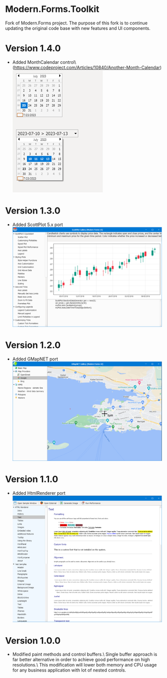 # Modern.Forms.Toolkit

Fork of Modern.Forms project.
The purpose of this fork is to continue updating the original code base with new features and UI components.


# Version 1.4.0
- Added MonthCalendar control\ 
(https://www.codeproject.com/Articles/10840/Another-Month-Calendar)\
![image description](img/calendar.png)

# Version 1.3.0
- Added ScottPlot 5.x port\
![image description](img/scottplot.png)

# Version 1.2.0
- Added GMapNET port\
![image description](img/gmap.png)

# Version 1.1.0
- Added HtmlRenderer port\
![image description](img/htmlrenderer.png)

# Version 1.0.0
- Modified paint methods and control buffers.\ 
Single buffer approach is far better alternative in order to achieve good performance on high resolutions.\ 
This modification will lower both memory and CPU usage for any business application with lot of nested controls.
